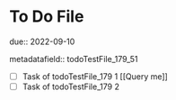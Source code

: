 # To Do File

due:: 2022-09-10

metadatafield:: todoTestFile_179\_51

- [ ] Task of todoTestFile_179 1 [[Query me]]
- [ ] Task of todoTestFile_179 2
